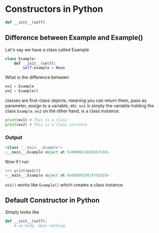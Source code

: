 # Constructors in Python 

```python 
def __init__(self)
```
## Difference between Example and Example()
Let's say we have a class called Example
```python 
class Example:
    def __init__(self):
        self.example = None     
```
What is the difference between 
```python 
ex1 = Example
ex2 = Example()
```
classes are first-class objects, meaning you can return them, pass as parameter, assign to a variable, etc. `ex1` is simply the variable holding the class `Example`. `ex2` on the other hand, is a class instance. 
```python 
print(ex1) # This is a class
print(ex2) # This is a class instance
```
### Output 
```python
<class '__main__.Example'>
<__main__.Example object at 0x0000023B4B2D2FA0>
```
Now if I run 
```python
>>> print(ex1())
<__main__.Example object at 0x0000020814742EE0>
```
`ex1()` works like `Example()` which creates a class instance.
## Default Constructor in Python 
Simply looks like
```python 
def __init__(self):
    # no body, does nothing.
```

